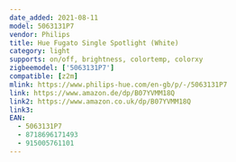 ```yaml
---
date_added: 2021-08-11
model: 5063131P7
vendor: Philips
title: Hue Fugato Single Spotlight (White)
category: light
supports: on/off, brightness, colortemp, colorxy
zigbeemodel: ['5063131P7']
compatible: [z2m]
mlink: https://www.philips-hue.com/en-gb/p/-/5063131P7
link: https://www.amazon.de/dp/B07YVMM18Q
link2: https://www.amazon.co.uk/dp/B07YVMM18Q
link3: 
EAN: 
  - 5063131P7
  - 8718696171493
  - 915005761101
---
```

